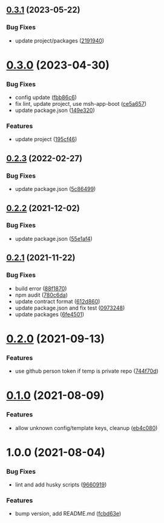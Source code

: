 ## [0.3.1](https://github.com/beecode-rs/msh-base-frame/compare/v0.3.0...v0.3.1) (2023-05-22)


### Bug Fixes

* update project/packages ([2191940](https://github.com/beecode-rs/msh-base-frame/commit/219194083b3746db110b6b56dca0de80c014a2eb))

# [0.3.0](https://github.com/beecode-rs/msh-base-frame/compare/v0.2.3...v0.3.0) (2023-04-30)


### Bug Fixes

* config update ([fbb86c6](https://github.com/beecode-rs/msh-base-frame/commit/fbb86c6c908c281d36c50b0e8e258c560d3f93cf))
* fix lint, update project, use msh-app-boot ([ce5a657](https://github.com/beecode-rs/msh-base-frame/commit/ce5a6574fa07974e528ff66b2d396f08b0592feb))
* update package.json ([149e320](https://github.com/beecode-rs/msh-base-frame/commit/149e320a1f050b5680a855621772ef08919f391c))


### Features

* update project ([195cf46](https://github.com/beecode-rs/msh-base-frame/commit/195cf46432524d335b01abe07d1e078fc94e08cf))

## [0.2.3](https://github.com/beecode-rs/msh-base-frame/compare/v0.2.2...v0.2.3) (2022-02-27)


### Bug Fixes

* update package.json ([5c86499](https://github.com/beecode-rs/msh-base-frame/commit/5c864993d38a2b6cec748982014fd0190f771d9e))

## [0.2.2](https://github.com/beecode-rs/msh-base-frame/compare/v0.2.1...v0.2.2) (2021-12-02)


### Bug Fixes

* update package.json ([55e1af4](https://github.com/beecode-rs/msh-base-frame/commit/55e1af420fac31ee38f6b8f590cca967b0dea7b2))

## [0.2.1](https://github.com/beecode-rs/msh-base-frame/compare/v0.2.0...v0.2.1) (2021-11-22)


### Bug Fixes

* build error ([88f1870](https://github.com/beecode-rs/msh-base-frame/commit/88f18709c83b7965092f5ee386b794b5287b7cd0))
* npm audit ([780c6da](https://github.com/beecode-rs/msh-base-frame/commit/780c6dab2ea332ad606a2b3fd8783ce051a8e450))
* update contract format ([612d860](https://github.com/beecode-rs/msh-base-frame/commit/612d860c74757fe3074d23541f556064a28ed1e5))
* update package.json and fix test ([0973248](https://github.com/beecode-rs/msh-base-frame/commit/097324829e97e0504615156a163ead9689b4ec3c))
* update packages ([6fe4501](https://github.com/beecode-rs/msh-base-frame/commit/6fe45015b9df9f71fe28dfe6f5e9193818650d1b))

# [0.2.0](https://github.com/beecode-rs/msh-base-frame/compare/v1.1.0...v1.2.0) (2021-09-13)


### Features

* use github person token if temp is private repo ([744f70d](https://github.com/beecode-rs/msh-base-frame/commit/744f70d67d49c96cf8600ef44a99ed8c5e82c71f))

# [0.1.0](https://github.com/beecode-rs/msh-base-frame/compare/v1.0.0...v1.1.0) (2021-08-09)


### Features

* allow unknown config/template keys, cleanup ([eb4c080](https://github.com/beecode-rs/msh-base-frame/commit/eb4c0800df43f3a4a3066fde1d2a72c592592b66))

# 1.0.0 (2021-08-04)


### Bug Fixes

* lint and add husky scripts ([9660919](https://github.com/beecode-rs/msh-base-frame/commit/9660919b7e2c7ff20d48608a4f329c7476bc64f5))


### Features

* bump version, add README.md ([fcbd63e](https://github.com/beecode-rs/msh-base-frame/commit/fcbd63eddfc3a6962f4fe72633e59f0166c4f1ed))
